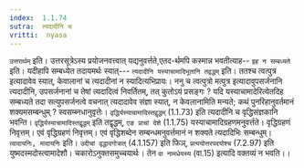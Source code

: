```yaml
---
index:  1.1.74
sutra:  त्यदादीनि च
vritti:  nyasa
---
```


`उत्तरार्थम्` इति। उत्तरसूत्रेऽस्य प्रयोजनवत्त्वात् यद्यनुवर्त्तते,एतद-र्थमपि कस्मान्न भवतीत्याह-- `इह न सम्बध्यते` इति। यदीहापि सम्बध्येत तदायमर्थः
स्यात्--- `त्यदादीनि यस्याचामादिभूतानि तद्वद्धम्` इति। ततश्च त्वत्पुत्र इत्यादावेव स्यात्, केवालानां च त्यदादीनां न स्यादित्यभिप्रायः। ननु च त्वत्पुत्रो
मत्पुत्र इत्यादावुपसर्जनानि त्यदादीनि, उपसर्जनानां च तेषां त्यदादित्वं
निवर्तितम्, तत् कुतोऽयं प्रसङ्गः ? यदि यस्याचामादेरित्येतदिह सम्बध्यते तदा
सत्युपसर्जनत्वे वचनात् त्यदादावेव संज्ञा स्यात्, न केवलानामिति मन्यते; कथं
पुनरिहानुवर्तमानं शक्यमसम्बन्धुम् ? स्वसम्ब्नधानुवृत्तेः। `वृद्धिर्यस्याचामादिस्तद्वृद्धम्` (1.1.73) इति त्यदादीनि च वृद्धिसंज्ञकानि भवन्ति। `वृद्धिर्यस्याचामादिस्तद्वृद्धम्` इति तद्वृद्धम्, `एङ प्राचां देशे` (1.1.75) यस्याचामादिग्रहणमनुवर्त्तते। वृद्धिग्रहणं निवृत्तम्। एवं वृद्धिग्रहणं निवृत्तम्। एवं वृद्धिशब्देन
सम्बन्धमनुवर्त्तमानं न शक्यते त्यदादिभिः सम्बन्धुम्। `त्वादायनिः, मादायनिः` इति। `उदीचां वृद्धादगोत्रात्` (4.1.157) इति फिञ्, `प्रत्ययोत्तरपदयोश्च` (7.2.97)
इति युष्मदस्मदोस्त्वामादेशौ। चकारोऽनुक्तसमुच्चयार्थः। तेन `वा नामधेयस्य` (वा.15) इत्यादि वक्तव्यं न भवति।।

